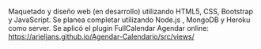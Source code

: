Maquetado y diseño web (en desarrollo) utilizando HTML5, CSS, Bootstrap y JavaScript. Se planea completar utilizando Node.js , MongoDB y Heroku como server. Se aplicó el plugin FullCalendar
Agendar online: https://arieljans.github.io/Agendar-Calendario/src/views/
